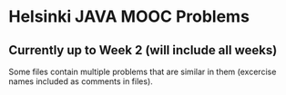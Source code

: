 # Helsinki JAVA MOOC Problems
## Currently up to Week 2 (will include all weeks)

Some files contain multiple problems that
are similar in them (excercise names included as comments in files).

